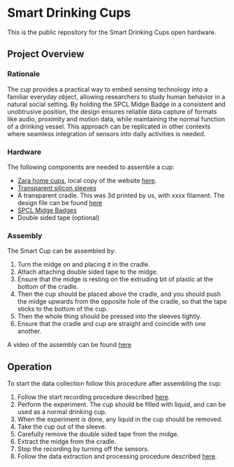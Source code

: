 # Smart Drinking Cups
This is the public repository for the Smart Drinking Cups open hardware. 

## Project Overview
### Rationale
The cup provides a practical way to embed sensing technology into a familiar everyday object, allowing researchers to study human behavior in  a natural social setting.
By holding the SPCL Midge Badge in a consistent and unobtrusive position, the design ensures reliable data capture of formats like audio, proximity and motion data, while maintaining the normal function of a drinking vessel.
This approach can be replicated in other contexts where seamless integration of sensors into daily activities is needed.

### Hardware
The following components are needed to assemble a cup:
- [Zara home cups](https://www.zara.com/nl/nl/recht-kristallook-drinkglas-p40254402.html), local copy of the website [here](zara%20glasses.html).
- [Transparent silicon sleeves](https://web.archive.org/web/20250827082532/https://www.amazon.nl/dp/B0BVFHP79J?ref=ppx_yo2ov_dt_b_fed_asin_title)
- A transparent cradle. This was 3d printed by us, with xxxx filament. The design file can be found [here](midge_2%202025-05-19%2009-57-53%2019%20May%202025%2009-57AM.stl)
- [SPCL Midge Badges](https://github.com/TUDelft-SPC-Lab/spcl_midge_hardware)
- Double sided tape (optional)

### Assembly

The Smart Cup can be assembled by:
1. Turn the midge on and placing it in the cradle.
2. Attach attaching double sided tape to the midge.
2. Ensure that the midge is resting on the extruding bit of plastic at the bottom of the cradle.
3. Then the cup should be placed above the cradle, and you should push the midge upwards from the opposite hole of the cradle, so that the tape sticks to the bottom of the cup.
4. Then the whole thing should be pressed into the sleeves tightly. 
5. Ensure that the cradle and cup are straight and coincide with one another.
   
A video of the assembly can be found [here](./493(1).mov)

## Operation

To start the data collection follow this procedure after assembling the cup:
1. Follow the start recording procedure described [here](https://github.com/TUDelft-SPC-Lab/midge-code?tab=readme-ov-file#recording-data).
3. Perform the experiment. The cup should be filled with liquid, and can be used as a normal drinking cup.
4. When the experiment is done, any liquid in the cup should be removed.
5. Take the cup out of the sleeve.
7. Carefully remove the double sided tape from the midge.
6. Extract the midge from the cradle.
7. Stop the recording by turning off the sensors.
8. Follow the data extraction and processing procedure described [here](https://github.com/TUDelft-SPC-Lab/midge-code?tab=readme-ov-file#recording-data).

